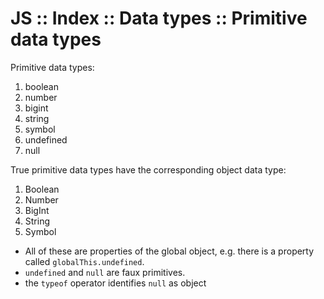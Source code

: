 # JS :: Index :: Data types :: Primitive data types

Primitive data types:
1. boolean
2. number
3. bigint
4. string
5. symbol
6. undefined
7. null

True primitive data types have the corresponding object data type:
1. Boolean
2. Number
3. BigInt
4. String
5. Symbol

- All of these are properties of the global object, e.g. there is a property called `globalThis.undefined`.
- `undefined` and `null` are faux primitives.
- the `typeof` operator identifies `null` as object
